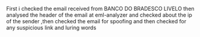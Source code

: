 First i checked the email received from  BANCO DO BRADESCO LIVELO then analysed the header of the email at eml-analyzer and checked about the ip of the sender ,then checked the email for spoofing and then checked for any suspicious link and luring words
